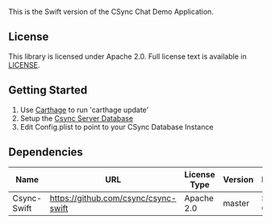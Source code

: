 This is the Swift version of the CSync Chat Demo Application.

## License
This library is licensed under Apache 2.0. Full license text is
available in [LICENSE](LICENSE).

## Getting Started
1. Use [Carthage](https://github.com/Carthage/Carthage) to run 'carthage update'
2. Setup the [Csync Server Database](https://github.com/csync/csync-server)
3. Edit Config.plist to point to your CSync Database Instance

## Dependencies
| Name | URL |License Type | Version | Need/Reason | Release Date | Verification Code |
|------|-----|-------------|---------|-------------|--------------|-------------------|
| Csync-Swift | https://github.com/csync/csync-swift | Apache 2.0 | master | Swift SDK for CSync|  |  |
